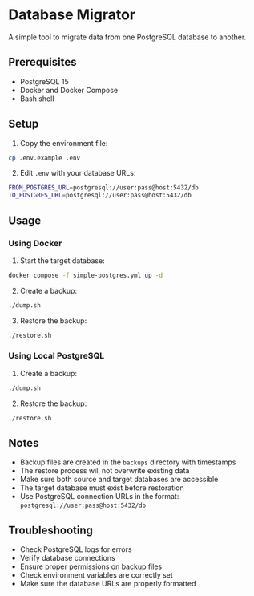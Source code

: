 # Database Migrator

A simple tool to migrate data from one PostgreSQL database to another.

## Prerequisites

- PostgreSQL 15
- Docker and Docker Compose
- Bash shell

## Setup

1. Copy the environment file:

```bash
cp .env.example .env
```

2. Edit `.env` with your database URLs:

```bash
FROM_POSTGRES_URL=postgresql://user:pass@host:5432/db
TO_POSTGRES_URL=postgresql://user:pass@host:5432/db
```

## Usage

### Using Docker

1. Start the target database:

```bash
docker compose -f simple-postgres.yml up -d
```

2. Create a backup:

```bash
./dump.sh
```

3. Restore the backup:

```bash
./restore.sh
```

### Using Local PostgreSQL

1. Create a backup:

```bash
./dump.sh
```

2. Restore the backup:

```bash
./restore.sh
```

## Notes

- Backup files are created in the `backups` directory with timestamps
- The restore process will not overwrite existing data
- Make sure both source and target databases are accessible
- The target database must exist before restoration
- Use PostgreSQL connection URLs in the format: `postgresql://user:pass@host:5432/db`

## Troubleshooting

- Check PostgreSQL logs for errors
- Verify database connections
- Ensure proper permissions on backup files
- Check environment variables are correctly set
- Make sure the database URLs are properly formatted

